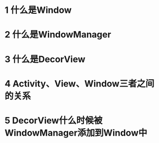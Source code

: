 # 1 什么是Window  
# 2 什么是WindowManager  
# 3 什么是DecorView  
# 4 Activity、View、Window三者之间的关系  
# 5 DecorView什么时候被WindowManager添加到Window中  